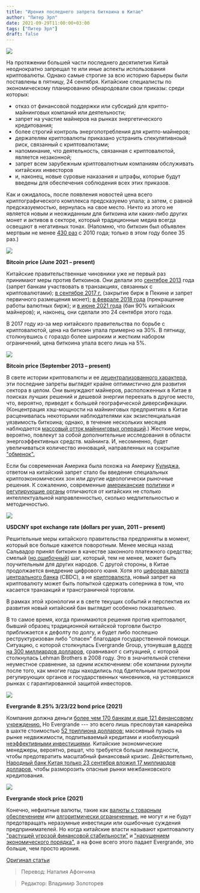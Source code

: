 ```yaml
---
title: "Ирония последнего запрета биткоина в Китае"
author: "Питер Эрл"
date: 2021-09-29T11:00:00+03:00
tags: ["Питер Эрл"]
draft: false
---
```


![](https://steemitimages.com/640x0/https://i.postimg.cc/L6S5qtvm/wlwxnhg7f0521.jpg)

На протяжении большей части последнего десятилетия Китай неоднократно запрещал те или иные аспекты использования криптовалюты. Однако самые строгие за всю историю барьеры были поставлены в пятницу, 24 сентября. Китайские специалисты по экономическому планированию обнародовали свои приказы: среди которых:

- отказ от финансовой поддержки или субсидий для крипто-майнинговых компаний или деятельности;
- запрет на участие майнеров на рынках энергетического кредитования;
- более строгий контроль энергопотребления для крипто-майнеров;
- держателям криптовалюты приказано устранить спекулятивноый риск, связанный с криптовалютами;
- напоминание, что деятельность, связанная с криптовалютой, является незаконной;
- запрет всем зарубежным криптовалютным компаниям обслуживать китайских инвесторов
- и, наконец, новые суровые наказания и штрафы, которые будут введены для обеспечения соблюдения всех этих приказов.

Как и ожидалось, после появления новостей цена всего криптографического комплекса предсказуемо упала; а затем, с равной предсказуемостью, вернулась на свое место. Ничто из этого не является новым и неожиданным для биткоина или каких-либо других монет и активов в секторе, который традиционные медиа всегда освещают в негативных тонах. (Напомню, что биткоин был объявлен мертвым не менее [430 раз](https://99bitcoins.com/bitcoin-obituaries/) с 2010 года; только в этом году более 35 раз.)

![](https://www.aier.org/wp-content/uploads/2021/09/BitcoinJune2021-prez-800x379.jpg)

**Bitcoin price (June 2021 – present)**

Китайские правительственные чиновники уже не первый раз принимают меры против биткоинов. Они делали это [сентябре 2013](https://www.bbc.com/news/technology-25233224) года (запрет банкам участвовать в транзакциях, связанных с криптовалютами); [в сентябре 2017 г.](https://fortune.com/2017/09/15/china-shutting-down-beijing-bitcoin-cryptocurrency-exchanges/) (закрытие бирж в Пекине и запрет первичного размещения монет); [в феврале 2018 года](https://techcrunch.com/2017/09/04/chinas-central-bank-has-banned-icos/) (прекращение работы валютных бирж); и [в июне 2021 года](https://www.businessinsider.com/china-eliminates-all-cryptocurrency-trading-2018-2) (бан 90% китайских майнеров); и, наконец, они сделали это 24 сентября этого года.

В 2017 году из-за мер китайского правительства по борьбе с криптовалютой, цена на биткоин упала примерно на 30%. В пятницу, столкнувшись с гораздо более широким и жестким набором ограничений, цена биткоина упала всего лишь на 5%.

![](https://www.aier.org/wp-content/uploads/2021/09/BITCOIN2013toprez-800x378.jpg)

**Bitcoin price (September 2013 – present)**

В свете истории криптовалюты и ее [децентрализованного характера,](https://www.aier.org/article/the-utter-futility-of-a-bitcoin-ban/) эти последние запреты выглядят  крайне оптимистично для развития сектора в целом. Они вынуждают майнеров, расположенных в Китае в поисках лучших решений и дешевой энергии переехать в другое место, что, вероятно, приведет к большей географической диверсификации. (Концентрация хэш-мощности на майнинговых предприятиях в Китае расценивалась некоторыми наблюдателями как экзистенциальная уязвимость биткоина; однако, в течение нескольких месяцев наблюдается [массовый отток майнинговых операций](https://techwireasia.com/2021/07/the-great-mining-migration-is-happening-in-china-heres-what-we-know-so-far/).) Жесткие меры, вероятно, повлекут за собой дополнительные исследования в области энергоэффективных средств. майнинга. И, несомненно, будет увеличиваться количество инноваций, направленных на сокрытие ["обменок".](https://cryptoadventure.com/crypto-on-ramps-and-off-ramps-what-you-need-to-know/)

Если бы современная Америка была похожа на Америку [Кулиджа,](https://www.amazon.com/gp/product/0061967556) ответом на китайский запрет стало бы введение специальных криптоэкономических зон или другие идеологически рыночные решения. К сожалению, современные [американские](https://news.bitcoin.com/donald-trump-bitcoin-btc-scam-heavy-crypto-regulation/) [политики](https://fortune.com/2021/01/19/janet-yellen-confirmation-bitcoin-biden-treasury-nominee-cryptocurrency-warning-terrorism/amp/) и [регулирующие органы](https://www.foxbusiness.com/politics/sec-chair-warns-cryptocurrency-industry-wont-reach-potential-staying-outside-our-laws) отличаются от китайских не столько интеллектуальной направленностью, сколько медлительностью и методичностью.

![](https://www.aier.org/wp-content/uploads/2021/09/ChineseRenminbi2011prez-800x377.jpg)

**USDCNY spot exchange rate (dollars per yuan, 2011 – present)**


Решительные меры китайского правительства предприняты в момент, который все больше кажется поворотным. Менее месяца назад Сальвадор принял биткоин в качестве законного платежного средства; смелый ([но ошибочный](https://www.aier.org/article/el-salvadors-bitcoin-introduction-hits-early-snags/)) шаг, который, тем не менее, может быть поучительным для других народов. С другой стороны, в Китае продолжается внедрение цифрового юаня. Хотя это [цифровая валюта центрального банка](https://www.aier.org/article/make-no-mistake-programmable-digital-currencies-are-weaponizable-money/) (CBDC), а не [криптовалюта,](https://www.aier.org/article/chinas-digital-currency-has-nothing-to-do-with-bitcoin/) новый запрет на криптовалюту может быть попыткой сдержать соперника в том, что касается транзакций и трансграничной торговли.

В рамках этой хронологии и в свете текущих событий и перспектив их развития новый китайский бан выглядит особенно показательно.

В то самое время, когда принимаются решения против криптовалют, бывший образец традиционной китайской торговли быстро приближается к дефолту по долгу, и будет либо поспешно реструктуризован либо "спасен" благодаря государственной помощи. Ситуацию, с которой столкнулась Evergrande Group, утонувшая [в долге на 300 миллиардов долларов,](https://www.washingtonpost.com/world/asia_pacific/china-evergrande-debt-markets/2021/09/22/eeb80fd4-19cc-11ec-bea8-308ea134594f_story.html) сравнивают с ситуацией, с которой столкнулась Lehman Brothers в 2008 году. Это в значительной степени неуместное сравнение, за одним исключением: обе компании рухнули после того, как многие годы находились под бдительным присмотром регулирующих органов и государственных чиновников, на устоявшихся рынках с гарантированной защитой инвесторов.

![](https://www.aier.org/wp-content/uploads/2021/09/EVERGRANDEbondscentsondollar2021-800x379.jpg)

**Evergrande 8.25% 3/23/22 bond price (2021)**

Компания должна деньги [более чем 170 банкам и еще 121 финансовому учреждению.](https://www.bbc.com/news/business-58579833) Но Evergrande --- это всего лишь пресловутая канарейка в шахте стоимостью [52 триллиона долларов:](https://www.wsj.com/articles/china-property-real-estate-boom-covid-pandemic-bubble-11594908517) массивный пузырь на рынке недвижимости, подпитываемый кредитами и изобилующий [неэффективными инвестициями](https://allthatsinteresting.com/chinese-ghost-cities). Китайские экономические менеджеры, вероятно, решат, что требуется больше ликвидности, чтобы предотвратить масштабный финансовый кризис. Действительно, [Народный банк Китая только 23 сентября вложил 17 миллиардов долларов,](https://finance.yahoo.com/news/china-pumps-17-billion-system-024334411.html) чтобы разморозить опасные рынки межбанковского кредитования.

![](https://www.aier.org/wp-content/uploads/2021/09/Evergrandegroupstockprice2021-800x379.jpg)

**Evergrande stock price (2021)**

Конечно, нефиатные валюты, такие как [валюты с товарным обеспечением](https://www.amazon.com/Gold-Standard-Retrospect-Prospect/dp/1630692190) или [алгоритмически ограниченные,](https://www.amazon.com/Bitcoin-Standard-Decentralized-Alternative-Central/dp/1119473861) не могут и не будут предотвращать неразумные инвестиции или ошибочные суждения предпринимателей. Но когда китайские власти называют криптовалюту ["растущей угрозой финансовой стабильности"](https://www.voanews.com/a/east-asia-pacific_voa-news-china_why-china-cracking-down-bitcoin/6207912.html) и ["нарушением экономического порядка"](https://abcnews.go.com/Business/china-declares-cryptocurrency-transactions-illegal-crackdown-continues/story?id=80208152), а на фоне всего этого падает Evergrande, это больше, чем просто ирония.

[Оригинал статьи](https://www.aier.org/article/the-irony-of-chinas-most-recent-bitcoin-ban/)

> Перевод: Наталия Афончина

> Редактор: Владимир Золоторев
